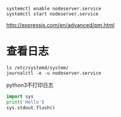 
```
systemctl enable nodeserver.service
systemctl start nodeserver.service
```

http://expressjs.com/en/advanced/pm.html

# 查看日志　

```
ls /etc/systemd/system/
journalctl -e -u nodeserver.service
```

python3不打印日志

```py
import sys
print('Hello')
sys.stdout.flush()
```